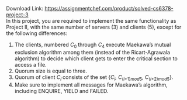 Download Link: https://assignmentchef.com/product/solved-cs6378-project-3
<br>
In this project, you are required to implement the same functionality as Project II, with the same number of servers (3) and clients (5), except for the following differences:

<ol>

 <li>The clients, numbered <em>C</em><sub>0 </sub>through <em>C</em><sub>4 </sub>execute Maekawa’s mutual exclusion algorithm among them (instead of the Ricart-Agrawala algorithm) to decide which client gets to enter the critical section to access a file.</li>

 <li>Quorum size is equal to three.</li>

 <li>Quorum of client <em>C<sub>i </sub></em>consists of the set {<em>C<sub>i</sub>, C</em><sub>(<em>i</em>+1)<em>mod</em>5</sub><em>, C</em><sub>(<em>i</em>+2)<em>mod</em>5</sub>}.</li>

 <li>Make sure to implement all messages for Maekawa’s algorithm, including ENQUIRE, YIELD and FAILED.</li>

</ol>